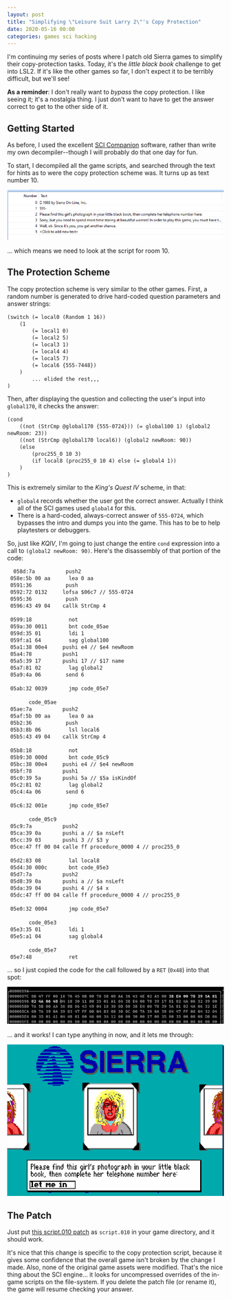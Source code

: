 ```yaml
---
layout: post
title: "Simplifying \"Leisure Suit Larry 2\"'s Copy Protection"
date: 2020-05-16 00:00
categories: games sci hacking
---
```


I'm continuing my series of posts where I patch old Sierra games to
simplify their copy-protection tasks.  Today, it's the *little black book*
challenge to get into LSL2.  If it's like the other games so far, I don't
expect it to be terribly difficult, but we'll see!

**As a reminder**: I don't really want to _bypass_ the copy protection. I
like seeing it; it's a nostalgia thing.  I just don't want to have to get
the answer correct to get to the other side of it.

## Getting Started

As before, I used the excellent [SCI Companion](http://scicompanion.com/)
software, rather than write my own decompiler--though I will probably do
that one day for fun.

To start, I decompiled all the game scripts, and searched through the text
for hints as to were the copy protection scheme was.  It turns up as text number 10.

![text for room 10 screenshot](/assets/2020/05/text-010.png)

... which means we need to look at the script for room 10.

## The Protection Scheme

The copy protection scheme is very similar to the other games.  First, a random number
is generated to drive hard-coded question parameters and answer strings:

~~~~~~
(switch (= local0 (Random 1 16))
	(1
		(= local1 0)
		(= local2 5)
		(= local3 1)
		(= local4 4)
		(= local5 7)
		(= local6 {555-7448})
	)
	    ... elided the rest,,,
)
~~~~~~

Then, after displaying the question and collecting the user's input into `global170`,
it checks the answer:

~~~~~~
(cond 
	((not (StrCmp @global170 {555-0724})) (= global100 1) (global2 newRoom: 23))
	((not (StrCmp @global170 local6)) (global2 newRoom: 90))
	(else
		(proc255_0 10 3)
		(if local8 (proc255_0 10 4) else (= global4 1))
	)
)
~~~~~~

This is extremely similar to the *King's Quest IV* scheme, in that:

  - `global4` records whether the user got the correct answer.  Actually I think all of the
  SCI games used `global4` for this.
  - There is a hard-coded, always-correct answer of `555-0724`, which bypasses the intro and
  dumps you into the game.  This has to be to help playtesters or debuggers.

 
 So, just like *KQIV*, I'm going to just change the entire `cond` expression into a call
 to `(global2 newRoom: 90)`.  Here's the disassembly of that portion of the code:
 
 ~~~~~~
   058d:7a          push2 
  058e:5b 00 aa      lea 0 aa 
  0591:36           push 
  0592:72 0132     lofsa $06c7 // 555-0724
  0595:36           push 
  0596:43 49 04    callk StrCmp 4 

  0599:18            not 
  059a:30 0011       bnt code_05ae 
  059d:35 01         ldi 1 
  059f:a1 64         sag global100 
  05a1:38 00e4     pushi e4 // $e4 newRoom
  05a4:78          push1 
  05a5:39 17       pushi 17 // $17 name
  05a7:81 02         lag global2 
  05a9:4a 06        send 6 

  05ab:32 0039       jmp code_05e7 

        code_05ae
  05ae:7a          push2 
  05af:5b 00 aa      lea 0 aa 
  05b2:36           push 
  05b3:8b 06         lsl local6 
  05b5:43 49 04    callk StrCmp 4 

  05b8:18            not 
  05b9:30 000d       bnt code_05c9 
  05bc:38 00e4     pushi e4 // $e4 newRoom
  05bf:78          push1 
  05c0:39 5a       pushi 5a // $5a isKindOf
  05c2:81 02         lag global2 
  05c4:4a 06        send 6 

  05c6:32 001e       jmp code_05e7 

        code_05c9
  05c9:7a          push2 
  05ca:39 0a       pushi a // $a nsLeft
  05cc:39 03       pushi 3 // $3 y
  05ce:47 ff 00 04 calle ff procedure_0000 4 // proc255_0 

  05d2:83 08         lal local8 
  05d4:30 000c       bnt code_05e3 
  05d7:7a          push2 
  05d8:39 0a       pushi a // $a nsLeft
  05da:39 04       pushi 4 // $4 x
  05dc:47 ff 00 04 calle ff procedure_0000 4 // proc255_0 

  05e0:32 0004       jmp code_05e7 

        code_05e3
  05e3:35 01         ldi 1 
  05e5:a1 04         sag global4 

        code_05e7
  05e7:48            ret 
 ~~~~~~
 
 ... so I just copied the code for the call followed by a `RET` (`0x48`) into that spot:
 
 ![hex editor screenshot](/assets/2020/05/hex-edit.png)
 
 ... and it works!  I can type anything in now, and it lets me through:
 
 ![simplified game screenshot](/assets/2020/05/let-me-in.png)
 
## The Patch

Just put [this script.010 patch](/assets/2020/05/script.010) as `script.010` in
your game directory, and it should work.

It's nice that this change is
specific to the copy protection script, because it gives some confidence that
the overall game isn't broken by the change I made.  Also, none of the original
game assets were modified.  That's the nice thing about the SCI engine... it
looks for uncompressed overrides of the in-game scripts on the file-system.  If
you delete the patch file (or rename it), the game will resume checking your
answer.

